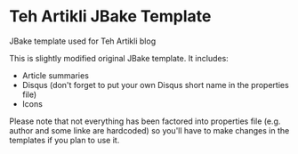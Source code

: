 # Teh Artikli JBake Template
JBake template used for Teh Artikli blog

This is slightly modified original JBake template. It includes:
* Article summaries
* Disqus (don't forget to put your own Disqus short name in the properties file)
* Icons

Please note that not everything has been factored into properties file (e.g. author and some linke are hardcoded) so you'll have to make changes in the templates if you plan to use it.
